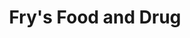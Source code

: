 ---
title: "Fry's Food and Drug"
url: /tucson/frys-food-and-drug-south-houghton-road/
shop: Supermarkt
---